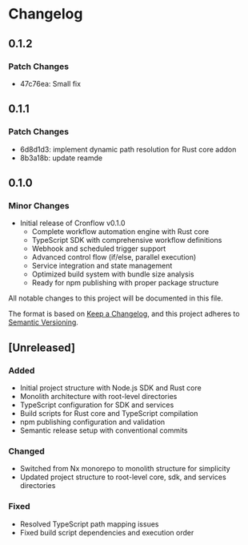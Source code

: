 # Changelog

## 0.1.2

### Patch Changes

- 47c76ea: Small fix

## 0.1.1

### Patch Changes

- 6d8d1d3: implement dynamic path resolution for Rust core addon
- 8b3a18b: update reamde

## 0.1.0

### Minor Changes

- Initial release of Cronflow v0.1.0
  - Complete workflow automation engine with Rust core
  - TypeScript SDK with comprehensive workflow definitions
  - Webhook and scheduled trigger support
  - Advanced control flow (if/else, parallel execution)
  - Service integration and state management
  - Optimized build system with bundle size analysis
  - Ready for npm publishing with proper package structure

All notable changes to this project will be documented in this file.

The format is based on [Keep a Changelog](https://keepachangelog.com/en/1.0.0/),
and this project adheres to [Semantic Versioning](https://semver.org/spec/v2.0.0.html).

## [Unreleased]

### Added

- Initial project structure with Node.js SDK and Rust core
- Monolith architecture with root-level directories
- TypeScript configuration for SDK and services
- Build scripts for Rust core and TypeScript compilation
- npm publishing configuration and validation
- Semantic release setup with conventional commits

### Changed

- Switched from Nx monorepo to monolith structure for simplicity
- Updated project structure to root-level core, sdk, and services directories

### Fixed

- Resolved TypeScript path mapping issues
- Fixed build script dependencies and execution order
